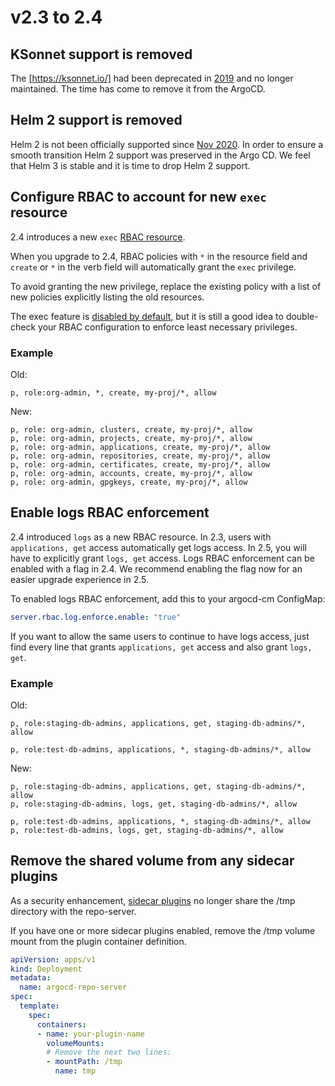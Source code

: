 # v2.3 to 2.4

## KSonnet support is removed

The [https://ksonnet.io/] had been deprecated in [2019](https://github.com/ksonnet/ksonnet/pull/914/files) and no longer maintained.
The time has come to remove it from the ArgoCD.

## Helm 2 support is removed

Helm 2 is not been officially supported since [Nov 2020](https://helm.sh/blog/helm-2-becomes-unsupported/). In order to ensure a smooth transition
Helm 2 support was preserved in the Argo CD. We feel that Helm 3 is stable and it is time to drop Helm 2 support.


## Configure RBAC to account for new `exec` resource

2.4 introduces a new `exec` [RBAC resource](https://argo-cd.readthedocs.io/en/stable/operator-manual/rbac/#rbac-resources-and-actions).

When you upgrade to 2.4, RBAC policies with `*` in the resource field and `create` or `*` in the verb field will automatically grant the `exec` privilege.

To avoid granting the new privilege, replace the existing policy with a list of new policies explicitly listing the old resources.

The exec feature is [disabled by default](https://argo-cd.readthedocs.io/en/stable/operator-manual/rbac/#exec-resource), 
but it is still a good idea to double-check your RBAC configuration to enforce least necessary privileges.

### Example

Old:

```csv
p, role:org-admin, *, create, my-proj/*, allow
```

New:

```csv
p, role: org-admin, clusters, create, my-proj/*, allow
p, role: org-admin, projects, create, my-proj/*, allow
p, role: org-admin, applications, create, my-proj/*, allow
p, role: org-admin, repositories, create, my-proj/*, allow
p, role: org-admin, certificates, create, my-proj/*, allow
p, role: org-admin, accounts, create, my-proj/*, allow
p, role: org-admin, gpgkeys, create, my-proj/*, allow
```

## Enable logs RBAC enforcement

2.4 introduced `logs` as a new RBAC resource. In 2.3, users with `applications, get` access automatically get logs
access. In 2.5, you will have to explicitly grant `logs, get` access. Logs RBAC enforcement can be enabled with a flag
in 2.4. We recommend enabling the flag now for an easier upgrade experience in 2.5.

To enabled logs RBAC enforcement, add this to your argocd-cm ConfigMap:

```yaml
server.rbac.log.enforce.enable: "true"
```

If you want to allow the same users to continue to have logs access, just find every line that grants 
`applications, get` access and also grant `logs, get`. 

### Example

Old:

```csv
p, role:staging-db-admins, applications, get, staging-db-admins/*, allow

p, role:test-db-admins, applications, *, staging-db-admins/*, allow
```

New:

```csv
p, role:staging-db-admins, applications, get, staging-db-admins/*, allow
p, role:staging-db-admins, logs, get, staging-db-admins/*, allow

p, role:test-db-admins, applications, *, staging-db-admins/*, allow
p, role:test-db-admins, logs, get, staging-db-admins/*, allow
```

## Remove the shared volume from any sidecar plugins

As a security enhancement, [sidecar plugins](../../user-guide/config-management-plugins.md#option-2-configure-plugin-via-sidecar)
no longer share the /tmp directory with the repo-server.

If you have one or more sidecar plugins enabled, remove the /tmp volume mount from the plugin container definition.

```yaml
apiVersion: apps/v1
kind: Deployment
metadata:
  name: argocd-repo-server
spec:
  template:
    spec:
      containers:
      - name: your-plugin-name
        volumeMounts:
        # Remove the next two lines:
        - mountPath: /tmp
          name: tmp
```
